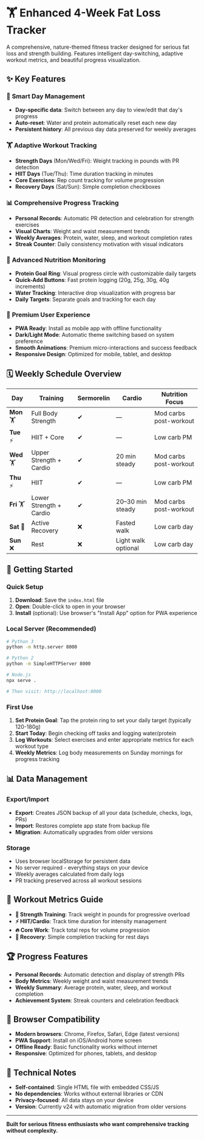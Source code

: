 # 🏋️ Enhanced 4-Week Fat Loss Tracker

A comprehensive, nature-themed fitness tracker designed for serious fat loss and strength building. Features intelligent day-switching, adaptive workout metrics, and beautiful progress visualization.

## ✨ Key Features

### 📅 **Smart Day Management**
- **Day-specific data**: Switch between any day to view/edit that day's progress
- **Auto-reset**: Water and protein automatically reset each new day
- **Persistent history**: All previous day data preserved for weekly averages

### 🏋️ **Adaptive Workout Tracking**
- **Strength Days** (Mon/Wed/Fri): Weight tracking in pounds with PR detection
- **HIIT Days** (Tue/Thu): Time duration tracking in minutes
- **Core Exercises**: Rep count tracking for volume progression
- **Recovery Days** (Sat/Sun): Simple completion checkboxes

### 📊 **Comprehensive Progress Tracking**
- **Personal Records**: Automatic PR detection and celebration for strength exercises
- **Visual Charts**: Weight and waist measurement trends
- **Weekly Averages**: Protein, water, sleep, and workout completion rates
- **Streak Counter**: Daily consistency motivation with visual indicators

### 🥤 **Advanced Nutrition Monitoring**
- **Protein Goal Ring**: Visual progress circle with customizable daily targets
- **Quick-Add Buttons**: Fast protein logging (20g, 25g, 30g, 40g increments)
- **Water Tracking**: Interactive drop visualization with progress bar
- **Daily Targets**: Separate goals and tracking for each day

### 📱 **Premium User Experience**
- **PWA Ready**: Install as mobile app with offline functionality
- **Dark/Light Mode**: Automatic theme switching based on system preference
- **Smooth Animations**: Premium micro-interactions and success feedback
- **Responsive Design**: Optimized for mobile, tablet, and desktop

## 🗓️ **Weekly Schedule Overview**

| Day | Training | Sermorelin | Cardio | Nutrition Focus |
|-----|----------|------------|---------|-----------------|
| **Mon** 🏋 | Full Body Strength | ✔ | — | Mod carbs post-workout |
| **Tue** ⚡ | HIIT + Core | ✔ | — | Low carb PM |
| **Wed** 🏋 | Upper Strength + Cardio | ✔ | 20 min steady | Mod carbs post-workout |
| **Thu** ⚡ | HIIT | ✔ | — | Low carb PM |
| **Fri** 🏋 | Lower Strength + Cardio | ✔ | 20–30 min steady | Mod carbs post-workout |
| **Sat** 🚶 | Active Recovery | ❌ | Fasted walk | Low carb day |
| **Sun** ❌ | Rest | ❌ | Light walk optional | Low carb day |

## 🚀 **Getting Started**

### Quick Setup
1. **Download**: Save the `index.html` file
2. **Open**: Double-click to open in your browser
3. **Install** (optional): Use browser's "Install App" option for PWA experience

### Local Server (Recommended)
```bash
# Python 3
python -m http.server 8000

# Python 2
python -m SimpleHTTPServer 8000

# Node.js
npx serve .

# Then visit: http://localhost:8000
```

### First Use
1. **Set Protein Goal**: Tap the protein ring to set your daily target (typically 120-180g)
2. **Start Today**: Begin checking off tasks and logging water/protein
3. **Log Workouts**: Select exercises and enter appropriate metrics for each workout type
4. **Weekly Metrics**: Log body measurements on Sunday mornings for progress tracking

## 📊 **Data Management**

### Export/Import
- **Export**: Creates JSON backup of all your data (schedule, checks, logs, PRs)
- **Import**: Restores complete app state from backup file
- **Migration**: Automatically upgrades from older versions

### Storage
- Uses browser localStorage for persistent data
- No server required - everything stays on your device
- Weekly averages calculated from daily logs
- PR tracking preserved across all workout sessions

## 🎯 **Workout Metrics Guide**

- **💪 Strength Training**: Track weight in pounds for progressive overload
- **⚡ HIIT/Cardio**: Track time duration for intensity management  
- **🔥 Core Work**: Track total reps for volume progression
- **🧘 Recovery**: Simple completion tracking for rest days

## 🏆 **Progress Features**

- **Personal Records**: Automatic detection and display of strength PRs
- **Body Metrics**: Weekly weight and waist measurement trends
- **Weekly Summary**: Average protein, water, sleep, and workout completion
- **Achievement System**: Streak counters and celebration feedback

## 💾 **Browser Compatibility**

- **Modern browsers**: Chrome, Firefox, Safari, Edge (latest versions)
- **PWA Support**: Install on iOS/Android home screen
- **Offline Ready**: Basic functionality works without internet
- **Responsive**: Optimized for phones, tablets, and desktop

## 🔧 **Technical Notes**

- **Self-contained**: Single HTML file with embedded CSS/JS
- **No dependencies**: Works without external libraries or CDN
- **Privacy-focused**: All data stays on your device
- **Version**: Currently v24 with automatic migration from older versions

---

**Built for serious fitness enthusiasts who want comprehensive tracking without complexity.**

